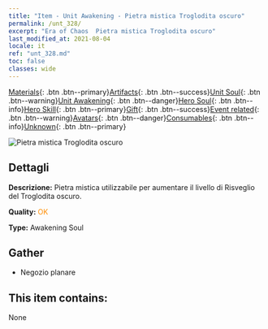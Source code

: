 ```yaml
---
title: "Item - Unit Awakening - Pietra mistica Troglodita oscuro"
permalink: /unt_328/
excerpt: "Era of Chaos  Pietra mistica Troglodita oscuro"
last_modified_at: 2021-08-04
locale: it
ref: "unt_328.md"
toc: false
classes: wide
---
```

 [Materials](/ItemsIT/){: .btn .btn--primary}[Artifacts](/ItemsIT/Artifacts/){: .btn .btn--success}[Unit Soul](/ItemsIT/UnitSoul/){: .btn .btn--warning}[Unit Awakening](/ItemsIT/UnitAwakening/){: .btn .btn--danger}[Hero Soul](/ItemsIT/HeroSoul/){: .btn .btn--info}[Hero Skill](/ItemsIT/HeroSkill/){: .btn .btn--primary}[Gift](/ItemsIT/Gift/){: .btn .btn--success}[Event related](/ItemsIT/Events/){: .btn .btn--warning}[Avatars](/ItemsIT/Avatars/){: .btn .btn--danger}[Consumables](/ItemsIT/Consumables/){: .btn .btn--info}[Unknown](/ItemsIT/Unknown/){: .btn .btn--primary}

 ![Pietra mistica Troglodita oscuro](/images/u/tia_dongxueren.jpg)

## Dettagli
 **Descrizione:** Pietra mistica utilizzabile per aumentare il livello di Risveglio del Troglodita oscuro.

 **Quality:** <span style="color: #FF8C00">OK</span>

 **Type:** Awakening Soul

## Gather

*    Negozio planare 

## This item contains:

  None


